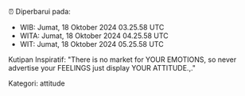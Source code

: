 ⏰ Diperbarui pada:
- WIB: Jumat, 18 Oktober 2024 03.25.58 UTC
- WITA: Jumat, 18 Oktober 2024 04.25.58 UTC
- WIT: Jumat, 18 Oktober 2024 05.25.58 UTC

Kutipan Inspiratif:
"There is no market for YOUR EMOTIONS, so never advertise your FEELINGS just display YOUR ATTITUDE.,."


Kategori: attitude

